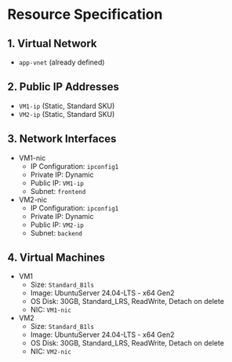 # Resource Specification
## 1. Virtual Network
- <code>app-vnet</code> (already defined)

## 2. Public IP Addresses
- <code>VM1-ip</code> (Static, Standard SKU)
- <code>VM2-ip</code> (Static, Standard SKU)

## 3. Network Interfaces
- VM1-nic
    - IP Configuration: <code>ipconfig1</code>
    - Private IP: Dynamic
    - Public IP: <code>VM1-ip</code>
    - Subnet: <code>frontend</code>
- VM2-nic
    - IP Configuration: <code>ipconfig1</code>
    - Private IP: Dynamic
    - Public IP: <code>VM2-ip</code>
    - Subnet: <code>backend</code>

## 4. Virtual Machines
- VM1
    - Size: <code>Standard_B1ls</code>
    - Image: UbuntuServer 24.04-LTS - x64 Gen2
    - OS Disk: 30GB, Standard_LRS, ReadWrite, Detach on delete
    - NIC: <code>VM1-nic</code>
- VM2
    - Size: <code>Standard_B1ls</code>
    - Image: UbuntuServer 24.04-LTS - x64 Gen2
    - OS Disk: 30GB, Standard_LRS, ReadWrite, Detach on delete
    - NIC: <code>VM2-nic</code>
